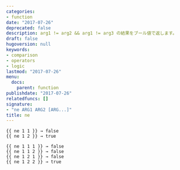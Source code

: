 ```yaml
---
categories:
- function
date: "2017-07-26"
deprecated: false
description: arg1 != arg2 && arg1 != arg3 の結果をブール値で返します。
draft: false
hugoversion: null
keywords:
- comparison
- operators
- logic
lastmod: "2017-07-26"
menu:
  docs:
    parent: function
publishdate: "2017-07-26"
relatedfuncs: []
signature:
- "ne ARG1 ARG2 [ARG...]"
title: ne
---
```


```go-html-template
{{ ne 1 1 }} → false
{{ ne 1 2 }} → true

{{ ne 1 1 1 }} → false
{{ ne 1 1 2 }} → false
{{ ne 1 2 1 }} → false
{{ ne 1 2 2 }} → true
```
